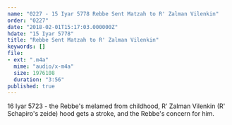 ```yaml
---
name: "0227 - 15 Iyar 5778 Rebbe Sent Matzah to R' Zalman Vilenkin"
order: "0227"
date: "2018-02-01T15:17:03.000000Z"
hdate: "15 Iyar 5778"
title: "Rebbe Sent Matzah to R' Zalman Vilenkin"
keywords: []
file:
- ext: ".m4a"
  mime: "audio/x-m4a"
  size: 1976108
  duration: "3:56"
published: true
---
```

16 Iyar 5723 - the Rebbe's melamed from childhood, R' Zalman Vilenkin (R' Schapiro's zeide) hood gets a stroke, and the Rebbe's concern for him.

